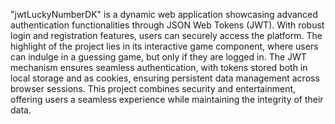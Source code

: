 "jwtLuckyNumberDK" is a dynamic web application showcasing advanced authentication functionalities through JSON Web Tokens (JWT). With robust login and registration features, users can securely access the platform. The highlight of the project lies in its interactive game component, where users can indulge in a guessing game, but only if they are logged in. The JWT mechanism ensures seamless authentication, with tokens stored both in local storage and as cookies, ensuring persistent data management across browser sessions. This project combines security and entertainment, offering users a seamless experience while maintaining the integrity of their data.
